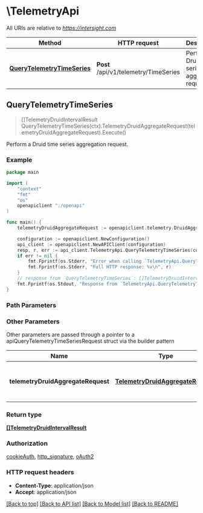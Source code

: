 # \TelemetryApi

All URIs are relative to *https://intersight.com*

Method | HTTP request | Description
------------- | ------------- | -------------
[**QueryTelemetryTimeSeries**](TelemetryApi.md#QueryTelemetryTimeSeries) | **Post** /api/v1/telemetry/TimeSeries | Perform a Druid time series aggregation request.



## QueryTelemetryTimeSeries

> []TelemetryDruidIntervalResult QueryTelemetryTimeSeries(ctx).TelemetryDruidAggregateRequest(telemetryDruidAggregateRequest).Execute()

Perform a Druid time series aggregation request.



### Example

```go
package main

import (
    "context"
    "fmt"
    "os"
    openapiclient "./openapi"
)

func main() {
    telemetryDruidAggregateRequest := openapiclient.telemetry.DruidAggregateRequest{QueryType: "QueryType_example", DataSource: openapiclient.telemetry.DruidDataSource{Type: "Type_example", Name: "Name_example", DataSources: []string{"DataSources_example"), Query: openapiclient.telemetry.DruidGroupByRequest{QueryType: "QueryType_example", DataSource: openapiclient.telemetry.DruidDataSource{Type: "Type_example", Name: "Name_example", DataSources: []string{"DataSources_example"), Query: openapiclient.telemetry.DruidGroupByRequest{QueryType: "QueryType_example", DataSource: , Dimensions: []TelemetryDruidDimensionSpec{openapiclient.telemetry.DruidDimensionSpec{Type: "Type_example", Dimension: "Dimension_example", OutputName: "OutputName_example", OutputType: "OutputType_example", ExtractionFn: 123}), LimitSpec: openapiclient.telemetry.DruidDefaultLimitSpec{Type: "Type_example", Limit: 123, Columns: []TelemetryDruidOrderByColumnSpec{openapiclient.telemetry.DruidOrderByColumnSpec{Dimension: "Dimension_example", Direction: "Direction_example", DimensionOrder: "DimensionOrder_example"})}, Having: openapiclient.telemetry.DruidHavingFilter{Type: "Type_example", Filter: openapiclient.telemetry.DruidFilter{Type: "Type_example", ExtractionFn: 123, Dimension: "Dimension_example", Value: "Value_example", Dimensions: []TelemetryDruidDimensionSpec{openapiclient.telemetry.DruidDimensionSpec{Type: "Type_example", Dimension: "Dimension_example", OutputName: "OutputName_example", OutputType: "OutputType_example", ExtractionFn: 123}), Pattern: "Pattern_example", Fields: []TelemetryDruidFilter{openapiclient.telemetry.DruidFilter{Type: "Type_example", ExtractionFn: 123, Dimension: "Dimension_example", Value: "Value_example", Dimensions: []TelemetryDruidDimensionSpec{), Pattern: "Pattern_example", Fields: []TelemetryDruidFilter{), Field: }), Field: }, Aggregation: "Aggregation_example", Value: 123, Dimension: "Dimension_example"}, Granularity: openapiclient.telemetry.DruidGranularity{Type: "Type_example", Duration: int64(123), Origin: "TODO", Period: "Period_example", TimeZone: "TimeZone_example"}, Filter: , Aggregations: []TelemetryDruidAggregator{openapiclient.telemetry.DruidAggregator{Type: "Type_example", Name: "Name_example", FieldName: "FieldName_example", MaxStringBytes: 123, Size: 123, Filter: , Aggregator: openapiclient.telemetry.DruidAggregator{Type: "Type_example", Name: "Name_example", FieldName: "FieldName_example", MaxStringBytes: 123, Size: 123, Filter: , Aggregator: }}), PostAggregations: []TelemetryDruidPostAggregator{openapiclient.telemetry.DruidPostAggregator{Type: "Type_example", Name: "Name_example", Fn: "Fn_example", Fields: []string{"Fields_example"), Ordering: "Ordering_example", FieldName: "FieldName_example", Value: 123, Field: "Field_example", Func: "Func_example", Size: 123}), Intervals: []string{"Intervals_example"), SubtotalsSpec: 123, Context: openapiclient.telemetry.DruidQueryContext{GrandTotal: false, SkipEmptyBuckets: false, Timeout: 123, Priority: 123, QueryId: "QueryId_example", UseCache: false, PopulateCache: false, UseResultLevelCache: false, PopulateResultLevelCache: false, BySegment: false, Finalize: false, ChunkPeriod: "ChunkPeriod_example", MaxScatterGatherBytes: 123, MaxQueuedBytes: 123, SerializeDateTimeAsLong: false, SerializeDateTimeAsLongInner: false, EnableParallelMerge: false, ParallelMergeParallelism: 123, ParallelMergeInitialYieldRows: 123, ParallelMergeSmallBatchRows: 123}}, Lookup: "Lookup_example", Left: "Left_example", Right: "Right_example", RightPrefix: "RightPrefix_example", Condition: "Condition_example", JoinType: "JoinType_example", ColumnNames: []string{"ColumnNames_example"), Rows: [][]string{[]string{"Rows_example"))}, Dimensions: []TelemetryDruidDimensionSpec{), LimitSpec: openapiclient.telemetry.DruidDefaultLimitSpec{Type: "Type_example", Limit: 123, Columns: []TelemetryDruidOrderByColumnSpec{openapiclient.telemetry.DruidOrderByColumnSpec{Dimension: "Dimension_example", Direction: "Direction_example", DimensionOrder: "DimensionOrder_example"})}, Having: openapiclient.telemetry.DruidHavingFilter{Type: "Type_example", Filter: , Aggregation: "Aggregation_example", Value: 123, Dimension: "Dimension_example"}, Granularity: openapiclient.telemetry.DruidGranularity{Type: "Type_example", Duration: int64(123), Origin: "TODO", Period: "Period_example", TimeZone: "TimeZone_example"}, Filter: , Aggregations: []TelemetryDruidAggregator{), PostAggregations: []TelemetryDruidPostAggregator{openapiclient.telemetry.DruidPostAggregator{Type: "Type_example", Name: "Name_example", Fn: "Fn_example", Fields: []string{"Fields_example"), Ordering: "Ordering_example", FieldName: "FieldName_example", Value: 123, Field: "Field_example", Func: "Func_example", Size: 123}), Intervals: []string{"Intervals_example"), SubtotalsSpec: 123, Context: openapiclient.telemetry.DruidQueryContext{GrandTotal: false, SkipEmptyBuckets: false, Timeout: 123, Priority: 123, QueryId: "QueryId_example", UseCache: false, PopulateCache: false, UseResultLevelCache: false, PopulateResultLevelCache: false, BySegment: false, Finalize: false, ChunkPeriod: "ChunkPeriod_example", MaxScatterGatherBytes: 123, MaxQueuedBytes: 123, SerializeDateTimeAsLong: false, SerializeDateTimeAsLongInner: false, EnableParallelMerge: false, ParallelMergeParallelism: 123, ParallelMergeInitialYieldRows: 123, ParallelMergeSmallBatchRows: 123}}, Lookup: "Lookup_example", Left: "Left_example", Right: "Right_example", RightPrefix: "RightPrefix_example", Condition: "Condition_example", JoinType: "JoinType_example", ColumnNames: []string{"ColumnNames_example"), Rows: [][]string{[]string{"Rows_example"))}, Descending: false, Intervals: []string{"Intervals_example"), Granularity: , Filter: , Aggregations: []TelemetryDruidAggregator{), PostAggregations: []TelemetryDruidPostAggregator{), Limit: 123, Context: , Dimension: , Threshold: 123, Metric: openapiclient.telemetry.DruidTopNMetricSpec{Type: "Type_example", Metric: openapiclient.telemetry.DruidTopNMetricSpec{Type: "Type_example", Metric: , Ordering: "Ordering_example", PreviousStop: "PreviousStop_example"}, Ordering: "Ordering_example", PreviousStop: "PreviousStop_example"}, Dimensions: []TelemetryDruidDimensionSpec{), LimitSpec: , Having: , SubtotalsSpec: 123, ResultFormat: "ResultFormat_example", Columns: []string{"Columns_example"), BatchSize: 123, Order: "Order_example", Legacy: false, Bound: "Bound_example", ToInclude: 123, Merge: false, AnalysisTypes: []string{"AnalysisTypes_example"), LenientAggregatorMerge: false} // TelemetryDruidAggregateRequest | The Druid request schema for time series queries.

    configuration := openapiclient.NewConfiguration()
    api_client := openapiclient.NewAPIClient(configuration)
    resp, r, err := api_client.TelemetryApi.QueryTelemetryTimeSeries(context.Background(), telemetryDruidAggregateRequest).Execute()
    if err != nil {
        fmt.Fprintf(os.Stderr, "Error when calling `TelemetryApi.QueryTelemetryTimeSeries``: %v\n", err)
        fmt.Fprintf(os.Stderr, "Full HTTP response: %v\n", r)
    }
    // response from `QueryTelemetryTimeSeries`: []TelemetryDruidIntervalResult
    fmt.Fprintf(os.Stdout, "Response from `TelemetryApi.QueryTelemetryTimeSeries`: %v\n", resp)
}
```

### Path Parameters



### Other Parameters

Other parameters are passed through a pointer to a apiQueryTelemetryTimeSeriesRequest struct via the builder pattern


Name | Type | Description  | Notes
------------- | ------------- | ------------- | -------------
 **telemetryDruidAggregateRequest** | [**TelemetryDruidAggregateRequest**](TelemetryDruidAggregateRequest.md) | The Druid request schema for time series queries. | 

### Return type

[**[]TelemetryDruidIntervalResult**](telemetry.DruidIntervalResult.md)

### Authorization

[cookieAuth](../README.md#cookieAuth), [http_signature](../README.md#http_signature), [oAuth2](../README.md#oAuth2)

### HTTP request headers

- **Content-Type**: application/json
- **Accept**: application/json

[[Back to top]](#) [[Back to API list]](../README.md#documentation-for-api-endpoints)
[[Back to Model list]](../README.md#documentation-for-models)
[[Back to README]](../README.md)

